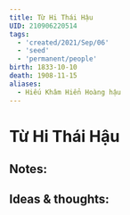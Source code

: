 ```yaml
---
title: Từ Hi Thái Hậu
UID: 210906220514
tags:
  - 'created/2021/Sep/06'
  - 'seed'
  - 'permanent/people'
birth: 1833-10-10
death: 1908-11-15
aliases:
  - Hiếu Khâm Hiển Hoàng hậu
---
```

# Từ Hi Thái Hậu

## Notes:


## Ideas & thoughts:
